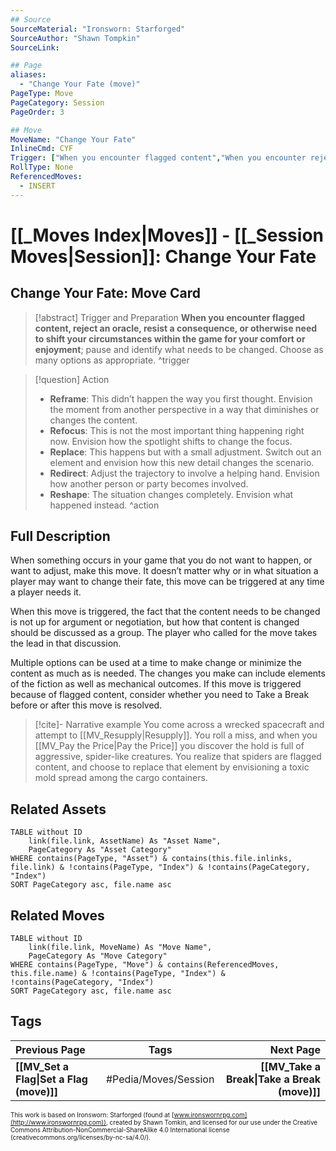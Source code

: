 ```yaml
---
## Source
SourceMaterial: "Ironsworn: Starforged"
SourceAuthor: "Shawn Tompkin"
SourceLink: 

## Page
aliases:
  - "Change Your Fate (move)"
PageType: Move
PageCategory: Session
PageOrder: 3

## Move
MoveName: "Change Your Fate"
InlineCmd: CYF
Trigger: ["When you encounter flagged content","When you encounter reject an oracle","When you resist a concequence","When you shift circumstances within the game for your comfort or enjoyment"]
RollType: None
ReferencedMoves: 
  - INSERT
---
```

# [[_Moves Index|Moves]] - [[_Session Moves|Session]]: Change Your Fate

## Change Your Fate: Move Card
>[!abstract]  Trigger and Preparation
>**When you encounter flagged content, reject an oracle, resist a consequence, or otherwise need to shift your circumstances within the game for your comfort or enjoyment**; pause and identify what needs to be changed. Choose as many options as appropriate. ^trigger

> [!question]  Action
>- **Reframe**: This didn’t happen the way you first thought. Envision the moment from another perspective in a way that diminishes or changes the content.
>- **Refocus**: This is not the most important thing happening right now. Envision how the spotlight shifts to change the focus.
>- **Replace**: This happens but with a small adjustment. Switch out an element and envision how this new detail changes the scenario.
>- **Redirect**: Adjust the trajectory to involve a helping hand. Envision how another person or party becomes involved.
>- **Reshape**: The situation changes completely. Envision what happened instead. ^action

## Full Description
When something occurs in your game that you do not want to happen, or want to adjust, make this move. It doesn’t matter why or in what situation a player may want to change their fate, this move can be triggered at any time a player needs it. 

When this move is triggered, the fact that the content needs to be changed is not up for argument or negotiation, but how that content is changed should be discussed as a group. The player who called for the move takes the lead in that discussion. 

Multiple options can be used at a time to make change or minimize the content as much as is needed. The changes you make can include elements of the fiction as well as mechanical outcomes. If this move is triggered because of flagged content, consider whether you need to Take a Break before or after this move is resolved.

> [!cite]- Narrative example
> You come across a wrecked spacecraft and attempt to [[MV_Resupply|Resupply]]. You roll a miss, and when you [[MV_Pay the Price|Pay the Price]] you discover the hold is full of aggressive, spider-like creatures. You realize that spiders are flagged content, and choose to replace that element by envisioning a toxic mold spread among the cargo containers. 

## Related Assets
```dataview
TABLE without ID
	link(file.link, AssetName) As "Asset Name",
	PageCategory As "Asset Category"
WHERE contains(PageType, "Asset") & contains(this.file.inlinks, file.link) & !contains(PageType, "Index") & !contains(PageCategory, "Index")
SORT PageCategory asc, file.name asc
```

## Related Moves
```dataview
TABLE without ID
	link(file.link, MoveName) As "Move Name",
	PageCategory As "Move Category"
WHERE contains(PageType, "Move") & contains(ReferencedMoves, this.file.name) & !contains(PageType, "Index") & !contains(PageCategory, "Index")
SORT PageCategory asc, file.name asc
```

## Tags
| Previous Page | Tags | Next Page |
|:--- |:---:| ---:|
| **[[MV_Set a Flag\|Set a Flag (move)]]** | #Pedia/Moves/Session | **[[MV_Take a Break\|Take a Break (move)]]** |

<font size=-2>This work is based on Ironsworn: Starforged (found at [www.ironswornrpg.com](http://www.ironswornrpg.com)), created by Shawn Tomkin, and licensed for our use under the Creative Commons Attribution-NonCommercial-ShareAlike 4.0 International license  (creativecommons.org/licenses/by-nc-sa/4.0/).</font>